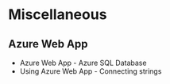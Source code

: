 # Miscellaneous
## Azure Web App
- Azure Web App - Azure SQL Database
- Using Azure Web App - Connecting strings
